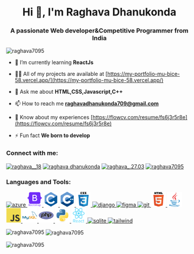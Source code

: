 <h1 align="center">Hi 👋, I'm Raghava Dhanukonda</h1>
<h3 align="center">A passionate Web developer&Competitive Programmer from India</h3>

<p align="left"> <img src="https://komarev.com/ghpvc/?username=raghava7095&label=Profile%20views&color=0e75b6&style=flat" alt="raghava7095" /> </p>

- 🌱 I’m currently learning **ReactJs**

- 👨‍💻 All of my projects are available at [https://my-portfolio-mu-bice-58.vercel.app/](https://my-portfolio-mu-bice-58.vercel.app/)

- 💬 Ask me about **HTML,CSS,Javascript,C++**

- 📫 How to reach me **raghavadhanukonda709@gmail.com**

- 📄 Know about my experiences [https://flowcv.com/resume/fs6j3r5r8e](https://flowcv.com/resume/fs6j3r5r8e)

- ⚡ Fun fact **We born to develop**

<h3 align="left">Connect with me:</h3>
<p align="left">
<a href="https://twitter.com/raghava__18" target="blank"><img align="center" src="https://raw.githubusercontent.com/rahuldkjain/github-profile-readme-generator/master/src/images/icons/Social/twitter.svg" alt="raghava__18" height="30" width="40" /></a>
<a href="https://linkedin.com/in/raghava dhanukonda" target="blank"><img align="center" src="https://raw.githubusercontent.com/rahuldkjain/github-profile-readme-generator/master/src/images/icons/Social/linked-in-alt.svg" alt="raghava dhanukonda" height="30" width="40" /></a>
<a href="https://instagram.com/raghava_.27.03" target="blank"><img align="center" src="https://raw.githubusercontent.com/rahuldkjain/github-profile-readme-generator/master/src/images/icons/Social/instagram.svg" alt="raghava_.27.03" height="30" width="40" /></a>
<a href="https://www.codechef.com/users/raghava7095" target="blank"><img align="center" src="https://cdn.jsdelivr.net/npm/simple-icons@3.1.0/icons/codechef.svg" alt="raghava7095" height="30" width="40" /></a>
</p>

<h3 align="left">Languages and Tools:</h3>
<p align="left"> <a href="https://azure.microsoft.com/en-in/" target="_blank" rel="noreferrer"> <img src="https://www.vectorlogo.zone/logos/microsoft_azure/microsoft_azure-icon.svg" alt="azure" width="40" height="40"/> </a> <a href="https://getbootstrap.com" target="_blank" rel="noreferrer"> <img src="https://raw.githubusercontent.com/devicons/devicon/master/icons/bootstrap/bootstrap-plain-wordmark.svg" alt="bootstrap" width="40" height="40"/> </a> <a href="https://www.cprogramming.com/" target="_blank" rel="noreferrer"> <img src="https://raw.githubusercontent.com/devicons/devicon/master/icons/c/c-original.svg" alt="c" width="40" height="40"/> </a> <a href="https://www.w3schools.com/cpp/" target="_blank" rel="noreferrer"> <img src="https://raw.githubusercontent.com/devicons/devicon/master/icons/cplusplus/cplusplus-original.svg" alt="cplusplus" width="40" height="40"/> </a> <a href="https://www.w3schools.com/css/" target="_blank" rel="noreferrer"> <img src="https://raw.githubusercontent.com/devicons/devicon/master/icons/css3/css3-original-wordmark.svg" alt="css3" width="40" height="40"/> </a> <a href="https://www.djangoproject.com/" target="_blank" rel="noreferrer"> <img src="https://cdn.worldvectorlogo.com/logos/django.svg" alt="django" width="40" height="40"/> </a> <a href="https://www.figma.com/" target="_blank" rel="noreferrer"> <img src="https://www.vectorlogo.zone/logos/figma/figma-icon.svg" alt="figma" width="40" height="40"/> </a> <a href="https://git-scm.com/" target="_blank" rel="noreferrer"> <img src="https://www.vectorlogo.zone/logos/git-scm/git-scm-icon.svg" alt="git" width="40" height="40"/> </a> <a href="https://www.w3.org/html/" target="_blank" rel="noreferrer"> <img src="https://raw.githubusercontent.com/devicons/devicon/master/icons/html5/html5-original-wordmark.svg" alt="html5" width="40" height="40"/> </a> <a href="https://www.java.com" target="_blank" rel="noreferrer"> <img src="https://raw.githubusercontent.com/devicons/devicon/master/icons/java/java-original.svg" alt="java" width="40" height="40"/> </a> <a href="https://developer.mozilla.org/en-US/docs/Web/JavaScript" target="_blank" rel="noreferrer"> <img src="https://raw.githubusercontent.com/devicons/devicon/master/icons/javascript/javascript-original.svg" alt="javascript" width="40" height="40"/> </a> <a href="https://www.mysql.com/" target="_blank" rel="noreferrer"> <img src="https://raw.githubusercontent.com/devicons/devicon/master/icons/mysql/mysql-original-wordmark.svg" alt="mysql" width="40" height="40"/> </a> <a href="https://www.php.net" target="_blank" rel="noreferrer"> <img src="https://raw.githubusercontent.com/devicons/devicon/master/icons/php/php-original.svg" alt="php" width="40" height="40"/> </a> <a href="https://www.python.org" target="_blank" rel="noreferrer"> <img src="https://raw.githubusercontent.com/devicons/devicon/master/icons/python/python-original.svg" alt="python" width="40" height="40"/> </a> <a href="https://reactjs.org/" target="_blank" rel="noreferrer"> <img src="https://raw.githubusercontent.com/devicons/devicon/master/icons/react/react-original-wordmark.svg" alt="react" width="40" height="40"/> </a> <a href="https://www.sqlite.org/" target="_blank" rel="noreferrer"> <img src="https://www.vectorlogo.zone/logos/sqlite/sqlite-icon.svg" alt="sqlite" width="40" height="40"/> </a> <a href="https://tailwindcss.com/" target="_blank" rel="noreferrer"> <img src="https://www.vectorlogo.zone/logos/tailwindcss/tailwindcss-icon.svg" alt="tailwind" width="40" height="40"/> </a> </p>

<p><img align="left" src="https://github-readme-stats.vercel.app/api/top-langs?username=raghava7095&show_icons=true&locale=en&layout=compact" alt="raghava7095" /></p>

<p>&nbsp;<img align="center" src="https://github-readme-stats.vercel.app/api?username=raghava7095&show_icons=true&locale=en" alt="raghava7095" /></p>

<p><img align="center" src="https://github-readme-streak-stats.herokuapp.com/?user=raghava7095&" alt="raghava7095" /></p>

